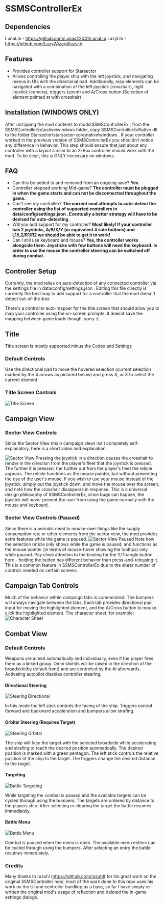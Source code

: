 # SSMSControllerEx

## Dependencies

LunaLib - https://github.com/Lukas22041/LunaLib
LazyLib - https://github.com/LazyWizard/lazylib

## Features

* Provides controller support for Starsector
* Allows controlling the player ship with the left joystick, and navigating menus in UIs with the directional pad. Additionally, map elements can be navigated with a combination of the left joystick (crosshair), right joystick (camera), triggers (zoom) and A/Cross button (Selection of element pointed at with crosshair)

## Installation (WINDOWS ONLY)
After unzipping the mod contents to mods\SSMSControllerEx , from the SSMSControllerEx\native\windows folder, copy SSMSControllerExNative.dll to the folder Starsector\starsector-core\native\windows . If your controller worked in the previous version of SSMSControllerEx you shouldn't notice any difference in behavior. This step should ensure that just about any controller with a layout similar to an X-Box controller should work with the mod. To be clear, this is ONLY necessary on windows.

## FAQ

 - Can this be added to and removed from an ongoing save? **Yes.**
 - Controller stopped working Mid-game?  **The controller must be plugged in when the game starts and can not be disconnected throughout the game.**
 - Can't see my controller? **The current mod attempts to auto-detect the controller using the list of supported controllers in data/config/settings.json . Eventually a better strategy will have to be devised for auto-detecting.**
 - Will you add support for my controller? **Most likely! If your controller has 2 joysticks, A/B/X/Y (or equivalent 4 side buttons) and L1/L2/R1/R2 we should be able to get it to work!**
 - Can I still use keyboard and mouse? **Yes, the controller works alongside them. Joysticks with few buttons will need the keyboard. In order to use the mouse the controller steering can be switched off during combat.**

## Controller Setup

Currently, the mod relies on auto-detection of any connected controller via the settings file in data/config/settings.json . Editing this file directly is currently the best way to add support for a controller that the mod doesn't detect out-of-the-box.

There's a controller auto-mapper for the title screen that should allow you to map your controller using the on-screen prompts. it doesnt save the mapping between game loads though, sorry :(

## Title

Title screen is mostly supported minus the Codex and Settings

### Default Controls

Use the directional pad to move the hovered selection (current selection marked by the 4 arrows as pictured below) and press A, or X to select the current element

### Title Screen Controls

![Title Screen](https://raw.githubusercontent.com/katemonster33/SSMSControllerEx/refs/heads/master/images/TitleScreenInputs.png)

## Campaign View

### Sector View Controls

Since the Sector View (main campaign view) isn't completely self-explanatory, here is a short video and explanation

![Sector View](https://raw.githubusercontent.com/katemonster33/SSMSControllerEx/refs/heads/master/images/campaignview.gif)
Pressing the joystick in a direction causes the crosshair to render in the direction from the player's fleet that the joystick is pressed. The further it is pressed, the further out from the player's fleet the reticle appears. The reticle functions as the mouse pointer, but without preventing the use of the user's mouse. If you wish to use your mouse instead of the joystick, simply put the joystick down, and move the mouse over the screen, and note how the crosshair disappears in response. This is a universal design philosophy of SSMSControllerEx, since bugs can happen, the joystick will never prevent the user from using the game normally with the mouse and keyboard.

### Sector View Controls (Paused)

Since there is a periodic need to mouse-over things like the supply consumption rate or other elements from the sector view, the mod provides extra features while the game is paused.
![Sector View Paused](https://raw.githubusercontent.com/katemonster33/SSMSControllerEx/refs/heads/master/images/CampaignViewInputsPaused.png)
Note how the selection reticle only shows while the game is paused, and functions as the mouse pointer (in terms of mouse-hover showing the tooltips) only while paused. Pay close attention to the binding for the Y/Triangle button here - holding the button has different behavior than press-and-releasing it. This is a common feature in SSMSControllerEx due to the sheer number of controls needed on certain screens.

## Campaign Tab Controls

Much of the behavior within campaign tabs is commonized. The bumpers will always navigate between the tabs. Each tab provides directional pad input for moving the highlighted element, and the A/Cross button to mouse-click the highlighted element.
The character sheet, for example:
![Character Sheet](https://raw.githubusercontent.com/katemonster33/SSMSControllerEx/refs/heads/master/images/CharacterScreenTab.png)


## Combat View

### Default Controls

Weapons are aimed automatically and individually, even if the player fires them as a linked group. Omni shields will be raised in the direction of the broadside(by default front) and are controlled by the AI afterwards. Activating autopilot disables controller steering.

#### Directional Steering

![Steering Directional](https://raw.githubusercontent.com/katemonster33/SSMSControllerEx/refs/heads/master/images/BattleSteeringInputs.png)

In this mode the left stick controls the facing of the ship. Triggers control forward and backward acceleration and bumpers allow strafing.

#### Orbital Steering (Requires Target)

![Steering Orbital](https://raw.githubusercontent.com/katemonster33/SSMSControllerEx/refs/heads/master/images/OrbitalSteering.png)

The ship will face the target with the selected broadside while accelerating and strafing to reach the desired position automatically. The desired position is marked with a green pentagon. The left stick controls the relative position of the ship to the target. The triggers change the desired distance to the target.

#### Targeting

![Battle Targeting](https://raw.githubusercontent.com/razuhl/SSMSController/master/images/Battle_Targeting.png)

While targeting the combat is paused and the available targets can be cycled through using the bumpers. The targets are ordered by distance to the players ship. After selecting or clearing the target the battle resumes immediately.

#### Battle Menu

![Battle Menu](https://raw.githubusercontent.com/katemonster33/SSMSControllerEx/refs/heads/master/images/BattleMenu.png)

Combat is paused when the menu is open. The available menu entries can be cycled through using the bumpers. After selecting an entry the battle resumes immediately.

### Credits

Many thanks to razuhl (https://github.com/razuhl) for his great work on the original SSMSController mod, most of the work done to this repo uses his work on the UI and controller handling as a base, so far I have simply re-written the original mod's usage of reflection and deleted the in-game settings dialogs.
